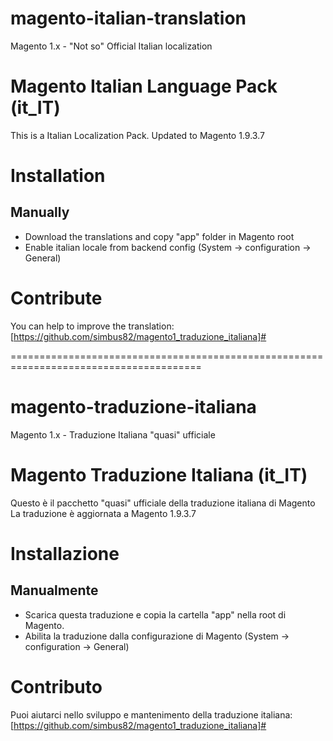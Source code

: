 # magento-italian-translation
Magento 1.x - "Not so" Official Italian localization


# Magento Italian Language Pack (it_IT)
This is a Italian Localization Pack.
Updated to Magento 1.9.3.7


# Installation

## Manually
* Download the translations and copy "app" folder in Magento root
* Enable italian locale from backend config (System -> configuration -> General)



# Contribute
You can help to improve the translation:
[https://github.com/simbus82/magento1_traduzione_italiana]#




=======================================================================================

# magento-traduzione-italiana
Magento 1.x - Traduzione Italiana "quasi" ufficiale



# Magento Traduzione Italiana (it_IT)
Questo è il pacchetto "quasi" ufficiale della traduzione italiana di Magento
La traduzione è aggiornata a Magento 1.9.3.7

# Installazione


## Manualmente
* Scarica questa traduzione e copia la cartella "app" nella root di Magento.
* Abilita la traduzione dalla configurazione di Magento (System -> configuration -> General)



# Contributo
Puoi aiutarci nello sviluppo e mantenimento della traduzione italiana:
[https://github.com/simbus82/magento1_traduzione_italiana]#
